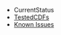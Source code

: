  * CurrentStatus
  * [TestedCDFs](TestedCDFs.md)
  * [Known Issues](http://code.google.com/p/open-cgf/issues/list)